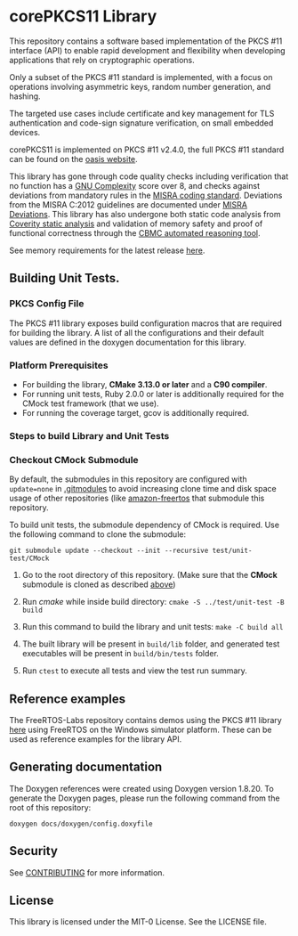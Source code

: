 # corePKCS11 Library 

This repository contains a software based implementation of the PKCS #11 interface (API)  to enable rapid development and flexibility when developing  applications that rely on cryptographic operations.

Only a subset of the PKCS #11 standard is implemented, with a focus on operations involving asymmetric keys, random number generation, and hashing. 

The targeted use cases include certificate and key management for TLS authentication and code-sign signature verification, on small embedded devices.

corePKCS11 is implemented on PKCS #11 v2.4.0, the full PKCS #11 standard can be found on the [oasis website](http://docs.oasis-open.org/pkcs11/pkcs11-base/v2.40/os/pkcs11-base-v2.40-os.html).

This library has gone through code quality checks including verification that no function has a [GNU Complexity](https://www.gnu.org/software/complexity/manual/complexity.html) score over 8, and checks against deviations from mandatory rules in the [MISRA coding standard](https://www.misra.org.uk/MISRAHome/MISRAC2012/tabid/196/Default.aspx).  Deviations from the MISRA C:2012 guidelines are documented under [MISRA Deviations](MISRA.md). This library has also undergone both static code analysis from [Coverity static analysis](https://scan.coverity.com/) and validation of memory safety and proof of functional correctness through the [CBMC automated reasoning tool](https://www.cprover.org/cbmc/).

See memory requirements for the latest release [here](https://docs.aws.amazon.com/embedded-csdk/202012.00/lib-ref/libraries/standard/corePKCS11/docs/doxygen/output/html/pkcs11_design.html#pkcs11_memory_requirements).

## Building Unit Tests.

### PKCS Config File

The PKCS #11 library exposes build configuration macros that are required for building the library.
A list of all the configurations and their default values are defined in the doxygen documentation for this library.

### Platform Prerequisites

- For building the library, **CMake 3.13.0 or later** and a **C90 compiler**.
- For running unit tests, Ruby 2.0.0 or later is additionally required for the CMock test framework (that we use).
- For running the coverage target, gcov is additionally required.

### Steps to build **Library** and **Unit Tests**

### Checkout CMock Submodule
By default, the submodules in this repository are configured with `update=none` in [.gitmodules](.gitmodules) to avoid increasing clone time and disk space usage of other repositories (like [amazon-freertos](https://github.com/aws/amazon-freertos) that submodule this repository.

To build unit tests, the submodule dependency of CMock is required. Use the following command to clone the submodule:
```
git submodule update --checkout --init --recursive test/unit-test/CMock
```

1. Go to the root directory of this repository. (Make sure that the **CMock** submodule is cloned as described [above](#checkout-cmock-submodule))

1. Run *cmake* while inside build directory: `cmake -S ../test/unit-test -B build`

1. Run this command to build the library and unit tests: `make -C build all`

1. The built library will be present in `build/lib` folder, and generated test executables will be present in `build/bin/tests` folder.

1. Run `ctest` to execute all tests and view the test run summary.

## Reference examples

The FreeRTOS-Labs repository contains demos using the PKCS #11 library [here](https://github.com/FreeRTOS/FreeRTOS-Labs/tree/master/FreeRTOS-Plus/Demo/FreeRTOS_Plus_PKCS11_Windows_Simulator/examples) using FreeRTOS on the Windows simulator platform. These can be used as reference examples for the library API.

## Generating documentation

The Doxygen references were created using Doxygen version 1.8.20. To generate the
Doxygen pages, please run the following command from the root of this repository:

```shell
doxygen docs/doxygen/config.doxyfile
```

## Security

See [CONTRIBUTING](CONTRIBUTING.md#security-issue-notifications) for more information.

## License

This library is licensed under the MIT-0 License. See the LICENSE file.

